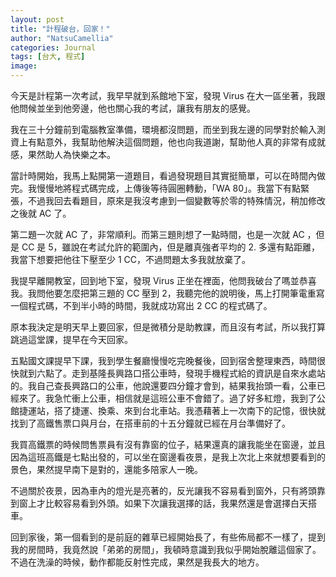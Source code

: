 ```yaml
---
layout: post
title: "計程破台，回家！"
author: "NatsuCamellia"
categories: Journal
tags: [台大, 程式]
image: 
---
```


今天是計程第一次考試，我早早就到系館地下室，發現 Virus 在大一區坐著，我跟他問候並坐到他旁邊，他也關心我的考試，讓我有朋友的感覺。

我在三十分鐘前到電腦教室準備，環境都沒問題，而坐到我左邊的同學對於輸入測資上有點意外，我幫助他解決這個問題，他也向我道謝，幫助他人真的非常有成就感，果然助人為快樂之本。

當計時開始，我馬上點開第一道題目，看過發現題目其實挺簡單，可以在時間內做完。我慢慢地將程式碼完成，上傳後等待圓圈轉動，「WA 80」。我當下有點緊張，不過我回去看題目，原來是我沒考慮到一個變數等於零的特殊情況，稍加修改之後就 AC 了。

第二題一次就 AC 了，非常順利。而第三題則想了一點時間，也是一次就 AC ，但是 CC 是 5，雖說在考試允許的範圍內，但是離真強者平均的 2. 多還有點距離，我當下想要把他往下壓至少 1 CC，不過問題太多我就放棄了。

我提早離開教室，回到地下室，發現 Virus 正坐在裡面，他問我破台了嗎並恭喜我。我問他要怎麼把第三題的 CC 壓到 2，我聽完他的說明後，馬上打開筆電重寫一個程式碼，不到半小時的時間，我就成功寫出 2 CC 的程式碼了。

原本我決定是明天早上要回家，但是微積分是助教課，而且沒有考試，所以我打算跳過這堂課，提早在今天回家。

五點國文課提早下課，我到學生餐廳慢慢吃完晚餐後，回到宿舍整理東西，時間很快就到六點了。走到基隆長興路口搭公車時，發現手機程式給的資訊是自來水處站的。我自己查長興路口的公車，他說還要四分鐘才會到，結果我抬頭一看，公車已經來了。我急忙衝上公車，相信就是這班公車不會錯了。過了好多紅燈，我到了公館捷運站，搭了捷運、換乘、來到台北車站。我憑藉著上一次南下的記憶，很快就找到了高鐵售票口與月台，在搭車前的十五分鐘就已經在月台準備好了。

我買高鐵票的時候問售票員有沒有靠窗的位子，結果還真的讓我能坐在窗邊，並且因為這班高鐵是七點出發的，可以坐在窗邊看夜景，是我上次北上來就想要看到的景色，果然提早南下是對的，還能多陪家人一晚。

不過關於夜景，因為車內的燈光是亮著的，反光讓我不容易看到窗外，只有將頭靠到窗上才比較容易看到外頭。如果下次讓我選擇的話，我果然還是會選擇白天搭車。

回到家後，第一個看到的是前庭的雜草已經開始長了，有些佈局都不一樣了，提到我的房間時，我竟然說「弟弟的房間」，我頓時意識到我似乎開始脫離這個家了。不過在洗澡的時候，動作都能反射性完成，果然是我長大的地方。

